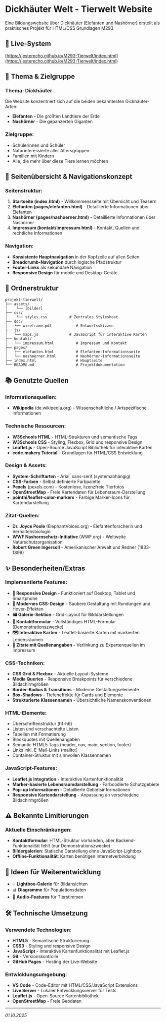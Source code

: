 # Dickhäuter Welt - Tierwelt Website

Eine Bildungswebsite über Dickhäuter (Elefanten und Nashörner) erstellt als praktisches Projekt für HTML/CSS Grundlagen M293.

## 🔗 Live-System
[https://jesterecho.github.io/M293-Tierwelt/index.html](https://jesterecho.github.io/M293-Tierwelt/index.html)

## 🎯 Thema & Zielgruppe

### Thema: Dickhäuter
Die Website konzentriert sich auf die beiden bekanntesten Dickhäuter-Arten:
- **Elefanten** - Die größten Landtiere der Erde
- **Nashörner** - Die gepanzerten Giganten

### Zielgruppe:
- Schülerinnen und Schüler
- Naturinteressierte aller Altersgruppen  
- Familien mit Kindern
- Alle, die mehr über diese Tiere lernen möchten

## 📖 Seitenübersicht & Navigationskonzept

### Seitenstruktur:
1. **Startseite (index.html)** - Willkommensseite mit Übersicht und Teasern
2. **Elefanten (pages/elefanten.html)** - Detaillierte Informationen über Elefanten
3. **Nashörner (pages/nashoerner.html)** - Detaillierte Informationen über Nashörner  
4. **Impressum (kontakt/impressum.html)** - Kontakt, Quellen und rechtliche Informationen

### Navigation:
- **Konsistente Hauptnavigation** in der Kopfzeile auf allen Seiten
- **Breadcrumb-Navigation** durch logische Pfadstruktur
- **Footer-Links** als sekundäre Navigation
- **Responsive Design** für mobile und Desktop-Geräte

## 🔄 Ordnerstruktur

```
projekt-tierwelt/
├── assets/
│    └── [bilder]
├── css/
│    └── styles.css          # Zentrales Stylesheet
├── doc/
│   └── wireframe.pdf           # Entwurfsskizzen
├── js/
│   └── maps.js              # JavaScript für interaktive Karten
├── kontakt/
│   └── impressum.html          # Impressum und Kontakt
├── pages/
│   ├── elefanten.html          # Elefanten-Informationsseite
│   └── nashoerner.html         # Nashörner-Informationsseite
├── index.html                  # Hauptseite
└── README.md                   # Projektdokumentation
```

## 📚 Genutzte Quellen

### Informationsquellen:
- **Wikipedia** (de.wikipedia.org) - Wissenschaftliche / Artspezifische Informationen

### Technische Ressourcen:
- **W3Schools HTML** - HTML-Strukturen und semantische Tags
- **W3Schools CSS** - Styling, Flexbox, Grid und responsive Design
- **Leaflet.js** - Open-Source JavaScript Bibliothek für interaktive Karten
- **code.makery Tutorial** - Grundlagen für HTML/CSS Entwicklung

### Design & Assets:
- **System-Schriftarten** - Arial, sans-serif (systemabhängig)
- **CSS-Farben** - Selbst definierte Farbpalette
- **Pexels** (pexels.com) - Kostenlose, lizenzfreie Tierfotos
- **OpenStreetMap** - Freie Kartendaten für Lebensraum-Darstellung
- **pointhi/leaflet-color-markers** - Farbige Marker-Icons für Kartendarstellung

### Zitat-Quellen:
- **Dr. Joyce Poole** (ElephantVoices.org) - Elefantenforscherin und Verhaltensbiologin
- **WWF Nashornschutz-Initiative** (WWF.org) - Weltweite Naturschutzorganisation
- **Robert Green Ingersoll** - Amerikanischer Anwalt und Redner (1833-1899)

## ✨ Besonderheiten/Extras

### Implementierte Features:
- **📱 Responsive Design** - Funktioniert auf Desktop, Tablet und Smartphone
- **🎨 Modernes CSS-Design** - Saubere Gestaltung mit Rundungen und Hover-Effekten
- **🖼️ Galerie-Sektion** - Grid-Layout für Bilddarstellungen
- **📧 Kontaktformular** - Vollständiges HTML-Formular (Demonstrationszwecke)
- **🗺️ Interaktive Karten** - Leaflet-basierte Karten mit markierten Lebensräumen
- **📑 Zitate mit Quellenangaben** - Verlinkung zu Expertenquellen im Impressum

### CSS-Techniken:
- **CSS Grid & Flexbox** - Aktuelle Layout-Systeme
- **Media Queries** - Responsive Breakpoints für verschiedene Bildschirmgrößen
- **Border-Radius & Transitions** - Moderne Gestaltungselemente
- **Box-Shadows** - Tiefeneffekte für Cards und Elemente
- **Strukturierte Klassennamen** - Übersichtliche Namenskonventionen

### HTML-Elemente:
- Überschriftenstruktur (h1-h6)
- Listen und verschachtelte Listen
- Tabellen mit Formatierung
- Blockquotes mit Quellenangaben
- Semantic HTML5 Tags (header, nav, main, section, footer)
- Links inkl. E-Mail-Links (mailto:)
- Container-Struktur mit sinnvollen Klassennamen

### JavaScript-Features:
- **Leaflet.js Integration** - Interaktive Kartenfunktionalität
- **Marker-basierte Lebensraumdarstellung** - Farbcodierte Schutzgebiete
- **Pop-up Informationen** - Detaillierte Gebietsinformationen
- **Responsive Kartendarstellung** - Anpassung an verschiedene Bildschirmgrößen

## ⚠️ Bekannte Limitierungen

### Aktuelle Einschränkungen:
- **Kontaktformular**: HTML-Struktur vorhanden, aber Backend-Funktionalität fehlt (nur Demonstrationszwecke)
- **Bildergalerien**: Statische Darstellung ohne JavaScript-Lightbox
- **Offline-Funktionalität**: Karten benötigen Internetverbindung

## 🚀 Ideen für Weiterentwicklung
- 💡 **Lightbox-Galerie** für Bildansichten
- 📊 **Diagramme** für Populationsdaten
- 🎵 **Audio-Features** für Tierstimmen

## 🛠️ Technische Umsetzung

### Verwendete Technologien:
- **HTML5** - Semantische Strukturierung
- **CSS3** - Styling und responsive Design
- **JavaScript** - Interaktive Kartenfunktionalität mit Leaflet.js
- **Git** - Versionskontrolle
- **GitHub Pages** - Hosting der Live-Website

### Entwicklungsumgebung:
- **VS Code** - Code-Editor mit HTML/CSS/JavaScript Extensions
- **Live Server** - Lokaler Entwicklungsserver für Tests
- **Leaflet.js** - Open-Source Kartenbibliothek
- **OpenStreetMap** - Freie Geodaten

---

*01.10.2025*